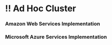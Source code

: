 # !! Ad Hoc Cluster

### Amazon Web Services Implementation



### Microsoft Azure Services Implementation



